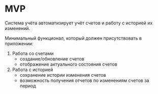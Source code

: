 # MVP

Система учёта автоматизирует учёт счетов и работу с историей их изменений.

Минимальный функционал, который должен присутствовать в приложении:

1. Работа со счетами
    - создание/обновление счетов
    - отображение актуального состояния счетов
2. Работа с историей
    - сохранение истории изменения счетов
    - возможность получения отчетов по изменениям счетов за период
